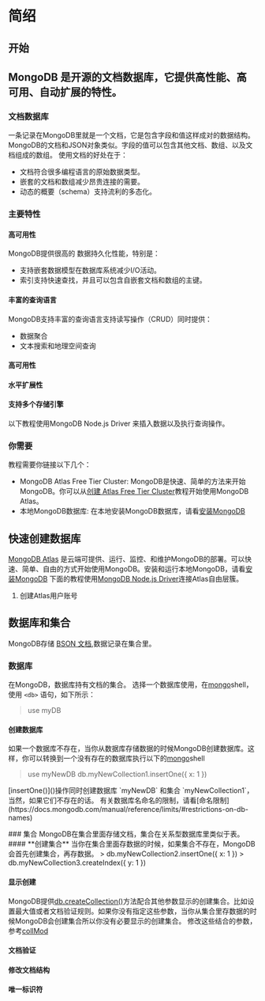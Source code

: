 # 简绍
## 开始
  MongoDB 是开源的文档数据库，它提供高性能、高可用、自动扩展的特性。
---
### 文档数据库
  一条记录在MongoDB里就是一个文档，它是包含字段和值这样成对的数据结构。MongoDB的文档和JSON对象类似。字段的值可以包含其他文档、数组、以及文档组成的数组。
  使用文档的好处在于：
  * 文档符合很多编程语言的原始数据类型。
  * 嵌套的文档和数组减少昂贵连接的需要。
  * 动态的概要（schema）支持流利的多态化。

### 主要特性
#### 高可用性
MongoDB提供很高的 数据持久化性能，特别是：
* 支持嵌套数据模型在数据库系统减少I/O活动。
* 索引支持快速查找，并且可以包含自嵌套文档和数组的主键。
#### 丰富的查询语言
MongoDB支持丰富的查询语言支持读写操作（CRUD）同时提供：
* 数据聚合
* 文本搜索和地理空间查询
#### 高可用性
#### 水平扩展性
#### 支持多个存储引擎

以下教程使用MongoDB Node.js Driver 来插入数据以及执行查询操作。
### 你需要
教程需要你链接以下几个：
* MongoDB Atlas Free Tier Cluster: MongoDB是快速、简单的方法来开始MongoDB。你可以从[创建 Atlas Free Tier Cluster](https://docs.mongodb.com/manual/tutorial/atlas-free-tier-setup/#create-free-tier-manual)教程开始使用MongoDB Atlas。
* 本地MongoDB数据库: 在本地安装MongoDB数据库，请看[安装MongoDB](https://docs.mongodb.com/manual/installation/#tutorial-installation)
## 快速创建数据库
[MongoDB Atlas](https://www.mongodb.com/cloud/atlas?utm_source=atlas-free-tier-setup&utm_campaign=20-docs-in-20-days&utm_medium=docs) 是云端可提供、运行、监控、和维护MongoDB的部署。可以快速、简单、自由的方式开始使用MongoDB。安装和运行本地MongoDB，请看[安装MongoDB](https://docs.mongodb.com/manual/installation/#tutorial-installation)
下面的教程使用[MongoDB Node.js Driver](http://mongodb.github.io/node-mongodb-native/2.2/)连接Atlas自由层簇。
1. 创建Atlas用户账号
## 数据库和集合
MongoDB存储 [BSON 文档](https://docs.mongodb.com/manual/core/document/#bson-document-format),数据记录在集合里。
### 数据库
在MongoDB，数据库持有文档的集合。
选择一个数据库使用，在[mongo](https://docs.mongodb.com/manual/reference/program/mongo/#bin.mongo)shell，使用 `<db>` 语句，如下所示：
> use myDB
#### **创建数据库**
如果一个数据库不存在，当你从数据库存储数据的时候MongoDB创建数据库。这样，你可以转换到一个没有存在的数据库执行以下的[mongo](https://docs.mongodb.com/manual/reference/program/mongo/#bin.mongo)shell
> use myNewDB
> db.myNewCollection1.insertOne({ x: 1 })
<p>[insertOne()]()操作同时创建数据库 `myNewDB` 和集合 `myNewCollection1`，当然，如果它们不存在的话。
有关数据库名命名的限制，请看[命名限制](https://docs.mongodb.com/manual/reference/limits/#restrictions-on-db-names)<p>
### 集合
MongoDB在集合里面存储文档，集合在关系型数据库里类似于表。
#### **创建集合**
当你在集合里面存数据的时候，如果集合不存在，MongoDB会首先创建集合，再存数据。
> db.myNewCollection2.insertOne({ x: 1 })
> db.myNewCollection3.createIndex({ y: 1 })

#### **显示创建**
MongoDB提供[db.createCollection()](https://docs.mongodb.com/manual/reference/method/db.createCollection/#db.createCollection)方法配合其他参数显示的创建集合。比如设置最大值或者文档验证规则。如果你没有指定这些参数，当你从集合里存数据的时候MongoDB会创建集合所以你没有必要显示的创建集合。
修改这些结合的参数，参考[collMod](https://docs.mongodb.com/manual/reference/command/collMod/#dbcmd.collMod)

#### **文档验证**
#### **修改文档结构**
#### **唯一标识符**
